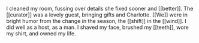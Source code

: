 I cleaned my room, fussing over details she fixed sooner and [[better]]. The [[curator]] was a lovely guest, bringing gifts and Charlotte. [[We]] were in bright humor from the change in the season, the [[shift]] in the [[wind]]. I did well as a host, as a man. I shaved my face, brushed my [[teeth]], wore my shirt, and owned my life.